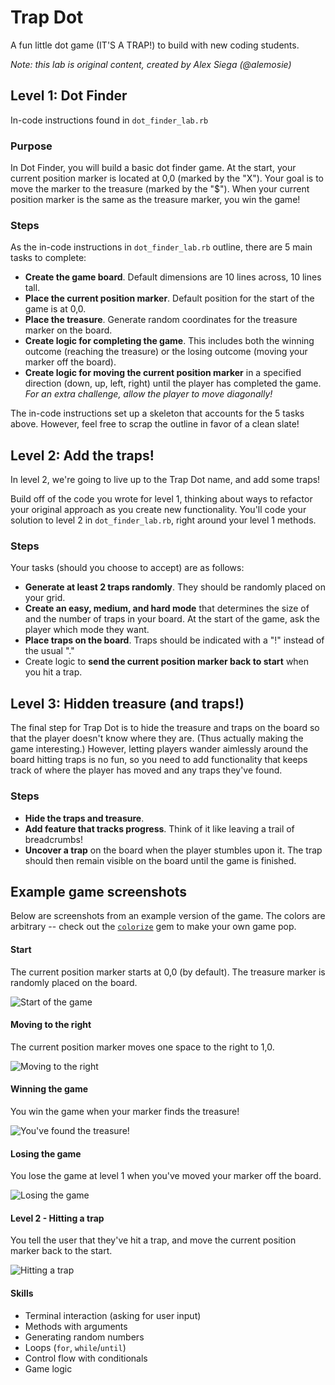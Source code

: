 # Trap Dot
A fun little dot game (IT'S A TRAP!) to build with new coding students.

*Note: this lab is original content, created by Alex Siega (@alemosie)*

## Level 1: Dot Finder
In-code instructions found in `dot_finder_lab.rb`

### Purpose

In Dot Finder, you will build a basic dot finder game. At the start, your current position marker is located at 0,0 (marked by the "X"). Your goal is to move the marker to the treasure (marked by the "$"). When your current position marker is the same as the treasure marker, you win the game!

### Steps
As the in-code instructions in `dot_finder_lab.rb` outline, there are 5 main tasks to complete:
- **Create the game board**. Default dimensions are 10 lines across, 10 lines tall.
- **Place the current position marker**. Default position for the start of the game is at 0,0.
- **Place the treasure**. Generate random coordinates for the treasure marker on the board.
- **Create logic for completing the game**. This includes both the winning outcome (reaching the treasure) or the losing outcome (moving your marker off the board).
- **Create logic for moving the current position marker** in a specified direction (down, up, left, right) until the player has completed the game. *For an extra challenge, allow the player to move diagonally!*

The in-code instructions set up a skeleton that accounts for the 5 tasks above. However, feel free to scrap the outline in favor of a clean slate!


## Level 2: Add the traps!

In level 2, we're going to live up to the Trap Dot name, and add some traps!

Build off of the code you wrote for level 1, thinking about ways to refactor your original approach as you create new functionality. You'll code your solution to level 2 in `dot_finder_lab.rb`, right around your level 1 methods.

### Steps

Your tasks (should you choose to accept) are as follows:

- **Generate at least 2 traps randomly**. They should be randomly placed on your grid.
- **Create an easy, medium, and hard mode** that determines the size of and the number of traps in your board. At the start of the game, ask the player which mode they want.
- **Place traps on the board**. Traps should be indicated with a "!" instead of the usual "."
- Create logic to **send the current position marker back to start** when you hit a trap.

## Level 3: Hidden treasure (and traps!)

The final step for Trap Dot is to hide the treasure and traps on the board so that the player doesn't know where they are. (Thus actually making the game interesting.) However, letting players wander aimlessly around the board hitting traps is no fun, so you need to add functionality that keeps track of where the player has moved and any traps they've found.

### Steps

- **Hide the traps and treasure**.
- **Add feature that tracks progress**. Think of it like leaving a trail of breadcrumbs!
- **Uncover a trap** on the board when the player stumbles upon it. The trap should then remain visible on the board until the game is finished.

## Example game screenshots

Below are screenshots from an example version of the game. The colors are arbitrary -- check out the [`colorize`](https://github.com/fazibear/colorize) gem to make your own game pop.

#### Start

The current position marker starts at 0,0 (by default). The treasure marker is randomly placed on the board.

![Start of the game](images/start.png)

#### Moving to the right

The current position marker moves one space to the right to 1,0.

![Moving to the right](images/move_right.png)

#### Winning the game

You win the game when your marker finds the treasure!

![You've found the treasure!](images/winner.png)

#### Losing the game

You lose the game at level 1 when you've moved your marker off the board.

![Losing the game](images/off_the_board.png)

#### Level 2 - Hitting a trap

You tell the user that they've hit a trap, and move the current position marker back to the start.

![Hitting a trap](images/hit_trap.png)


#### Skills

- Terminal interaction (asking for user input)
- Methods with arguments
- Generating random numbers
- Loops (`for`, `while`/`until`)
- Control flow with conditionals
- Game logic
